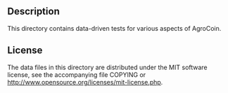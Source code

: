 Description
------------

This directory contains data-driven tests for various aspects of AgroCoin.

License
--------

The data files in this directory are distributed under the MIT software
license, see the accompanying file COPYING or
http://www.opensource.org/licenses/mit-license.php.

